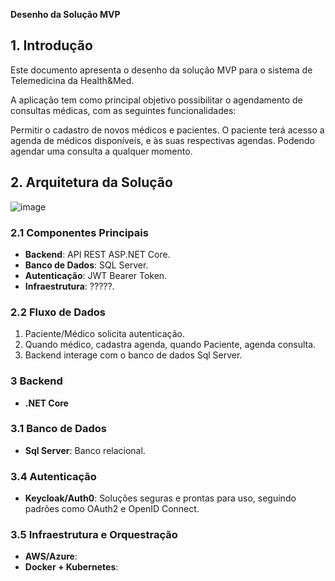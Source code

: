 **Desenho da Solução MVP**

## **1. Introdução**
Este documento apresenta o desenho da solução MVP para o sistema de Telemedicina da Health&Med.

A aplicação tem como principal objetivo possibilitar o agendamento de consultas médicas, com as seguintes funcionalidades:

Permitir o cadastro de novos médicos e pacientes.
O paciente terá acesso a agenda de médicos disponíveis, e às suas respectivas agendas. Podendo agendar uma consulta a qualquer momento.

## **2. Arquitetura da Solução**
![image](https://github.com/user-attachments/assets/28fba7a8-3ec1-493b-9468-e563e1007f2e)

### **2.1 Componentes Principais**
- **Backend**: API REST ASP.NET Core.
- **Banco de Dados**: SQL Server.
- **Autenticação**: JWT Bearer Token.
- **Infraestrutura**: ?????.

### **2.2 Fluxo de Dados**
1. Paciente/Médico solicita autenticação.
2. Quando médico, cadastra agenda, quando Paciente, agenda consulta.
3. Backend interage com o banco de dados Sql Server.

### **3 Backend**
- **.NET Core**

### **3.1 Banco de Dados**
- **Sql Server**: Banco relacional.

### **3.4 Autenticação**
- **Keycloak/Auth0**: Soluções seguras e prontas para uso, seguindo padrões como OAuth2 e OpenID Connect.

### **3.5 Infraestrutura e Orquestração**
- **AWS/Azure**:
- **Docker + Kubernetes**:


